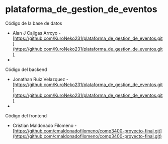 # plataforma_de_gestion_de_eventos
Código de la base de datos
- Alan J Cajigas Arroyo - [https://github.com/KuroNeko231/plataforma_de_gestion_de_eventos.git](https://github.com/KuroNeko231/plataforma_de_gestion_de_eventos.git)
- 
Código del backend
- Jonathan Ruiz Velazquez - [https://github.com/KuroNeko231/plataforma_de_gestion_de_eventos.git](https://github.com/KuroNeko231/plataforma_de_gestion_de_eventos.git)
- 
Código del frontend
- Cristian Maldonado Filomeno - [https://github.com/cmaldonadofilomeno/comp3400-proyecto-final.git](https://github.com/cmaldonadofilomeno/comp3400-proyecto-final.git)
